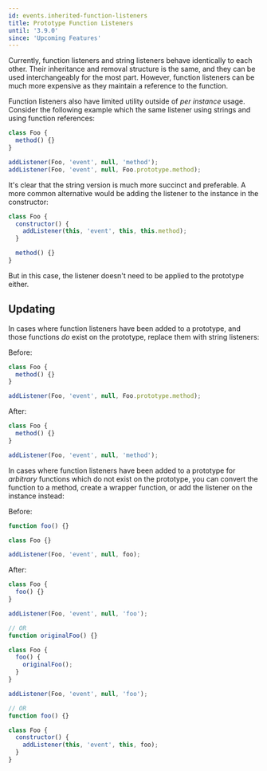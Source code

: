 ```yaml
---
id: events.inherited-function-listeners
title: Prototype Function Listeners
until: '3.9.0'
since: 'Upcoming Features'
---
```


Currently, function listeners and string listeners behave identically to each
other. Their inheritance and removal structure is the same, and they can be used
interchangeably for the most part. However, function listeners can be much more
expensive as they maintain a reference to the function.

Function listeners also have limited utility outside of _per instance_ usage.
Consider the following example which the same listener using strings and using
function references:

```js
class Foo {
  method() {}
}

addListener(Foo, 'event', null, 'method');
addListener(Foo, 'event', null, Foo.prototype.method);
```

It's clear that the string version is much more succinct and preferable. A more
common alternative would be adding the listener to the instance in the
constructor:

```js
class Foo {
  constructor() {
    addListener(this, 'event', this, this.method);
  }

  method() {}
}
```

But in this case, the listener doesn't need to be applied to the prototype
either.

## Updating

In cases where function listeners have been added to a prototype, and those
functions _do_ exist on the prototype, replace them with string listeners:

Before:

```js
class Foo {
  method() {}
}

addListener(Foo, 'event', null, Foo.prototype.method);
```

After:

```js
class Foo {
  method() {}
}

addListener(Foo, 'event', null, 'method');
```

In cases where function listeners have been added to a prototype for _arbitrary_
functions which do not exist on the prototype, you can convert the function to a
method, create a wrapper function, or add the listener on the instance instead:

Before:

```js
function foo() {}

class Foo {}

addListener(Foo, 'event', null, foo);
```

After:

```js
class Foo {
  foo() {}
}

addListener(Foo, 'event', null, 'foo');

// OR
function originalFoo() {}

class Foo {
  foo() {
    originalFoo();
  }
}

addListener(Foo, 'event', null, 'foo');

// OR
function foo() {}

class Foo {
  constructor() {
    addListener(this, 'event', this, foo);
  }
}
```
